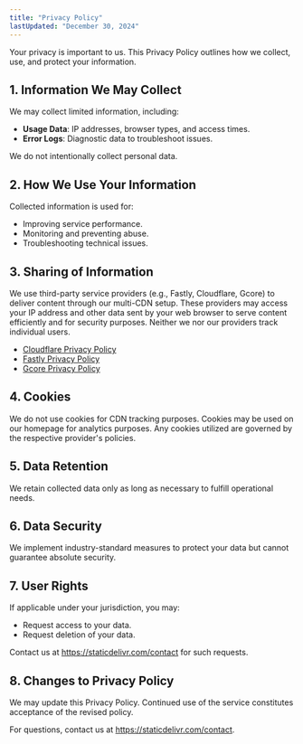 ```yaml
---
title: "Privacy Policy"
lastUpdated: "December 30, 2024"
---
```


Your privacy is important to us. This Privacy Policy outlines how we collect, use, and protect your information.

## 1. Information We May Collect

We may collect limited information, including:

- **Usage Data**: IP addresses, browser types, and access times.
- **Error Logs**: Diagnostic data to troubleshoot issues.

We do not intentionally collect personal data.

## 2. How We Use Your Information

Collected information is used for:

- Improving service performance.
- Monitoring and preventing abuse.
- Troubleshooting technical issues.

## 3. Sharing of Information

We use third-party service providers (e.g., Fastly, Cloudflare, Gcore) to deliver content through our multi-CDN setup. These providers may access your IP address and other data sent by your web browser to serve content efficiently and for security purposes. Neither we nor our providers track individual users.

- [Cloudflare Privacy Policy](https://www.cloudflare.com/privacypolicy/)
- [Fastly Privacy Policy](https://www.fastly.com/privacy)
- [Gcore Privacy Policy](https://gcore.com/legal/privacy-policy/)

## 4. Cookies

We do not use cookies for CDN tracking purposes. Cookies may be used on our homepage for analytics purposes. Any cookies utilized are governed by the respective provider's policies.

## 5. Data Retention

We retain collected data only as long as necessary to fulfill operational needs.

## 6. Data Security

We implement industry-standard measures to protect your data but cannot guarantee absolute security.

## 7. User Rights

If applicable under your jurisdiction, you may:

- Request access to your data.
- Request deletion of your data.

Contact us at https://staticdelivr.com/contact for such requests.

## 8. Changes to Privacy Policy

We may update this Privacy Policy. Continued use of the service constitutes acceptance of the revised policy.

For questions, contact us at https://staticdelivr.com/contact.